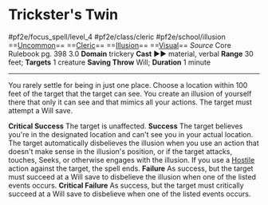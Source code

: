 # Trickster's Twin
#pf2e/focus_spell/level_4 #pf2e/class/cleric #pf2e/school/illusion 
==[Uncommon](rules/traits/uncommon.md)== ==[Cleric](rules/traits/cleric.md)== ==[Illusion](rules/traits/illusion.md)== ==[Visual](rules/traits/visual.md)==
*Source* Core Rulebook pg. 398 3.0
**Domain** trickery
**Cast** ►► material, verbal
**Range** 30 feet; **Targets** 1 creature
**Saving Throw** Will; **Duration** 1 minute

---
You rarely settle for being in just one place. Choose a location within 100 feet of the target that the target can see. You create an illusion of yourself there that only it can see and that mimics all your actions. The target must attempt a Will save.

**Critical Success** The target is unaffected.
**Success** The target believes you're in the designated location and can't see you in your actual location. The target automatically disbelieves the illusion when you use an action that doesn't make sense in the illusion's position, or if the target attacks, touches, Seeks, or otherwise engages with the illusion. If you use a [Hostile](../../../Conditions/Hostile.md) action against the target, the spell ends.
**Failure** As success, but the target must succeed at a Will save to disbelieve the illusion when one of the listed events occurs.
**Critical Failure** As success, but the target must critically succeed at a Will save to disbelieve when one of the listed events occurs.